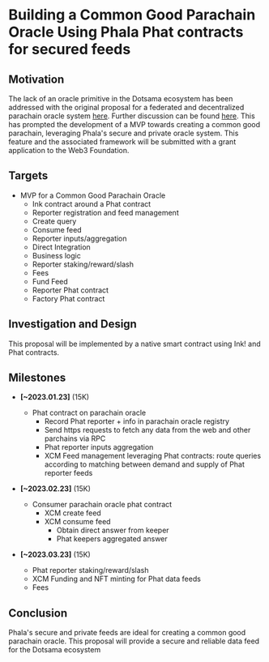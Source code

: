 # Building a Common Good Parachain Oracle Using Phala Phat contracts for secured feeds 

## Motivation
The lack of an oracle primitive in the Dotsama ecosystem has been addressed with the original proposal for a federated and decentralized parachain oracle system [here](https://forum.polkadot.network/t/help-us-create-a-federated-and-decentralised-parachain-oracle-system/1190). Further discussion can be found [here](https://forum.polkadot.network/t/oracles-for-polkadot/1286). This has prompted the development of a MVP towards creating a common good parachain, leveraging Phala's secure and private oracle system. This feature and the associated framework will be submitted with a grant application to the Web3 Foundation.

## Targets
+ MVP for a Common Good Parachain Oracle 
  + Ink contract around a Phat contract
  + Reporter registration and feed management
  + Create query 
  + Consume feed
  + Reporter inputs/aggregation  
  + Direct Integration
  + Business logic
  + Reporter staking/reward/slash
  + Fees
  + Fund Feed
  + Reporter Phat contract
  + Factory Phat contract

## Investigation and Design
This proposal will be implemented by a native smart contract using Ink! and Phat contracts.

## Milestones
+ **[~2023.01.23]**  (15K)
  + Phat contract on parachain oracle
    - Record Phat reporter + info in parachain oracle registry
    - Send https requests to fetch any data from the web and other parchains via RPC
    - Phat reporter inputs aggregation
    - XCM Feed management leveraging Phat contracts: route queries according to matching between 
        demand and supply of Phat reporter feeds        
  
+ **[~2023.02.23]**  (15K)
    
    + Consumer parachain oracle phat contract  
      - XCM create feed  
      - XCM consume feed
        + Obtain direct answer from keeper
        + Phat keepers aggregated answer
    
+ **[~2023.03.23]**  (15K)
    + Phat reporter staking/reward/slash
    + XCM Funding and NFT minting for Phat data feeds
    + Fees
  

## Conclusion
Phala's secure and private feeds are ideal for creating a common good parachain oracle. This proposal will provide a secure and reliable data feed for the Dotsama ecosystem